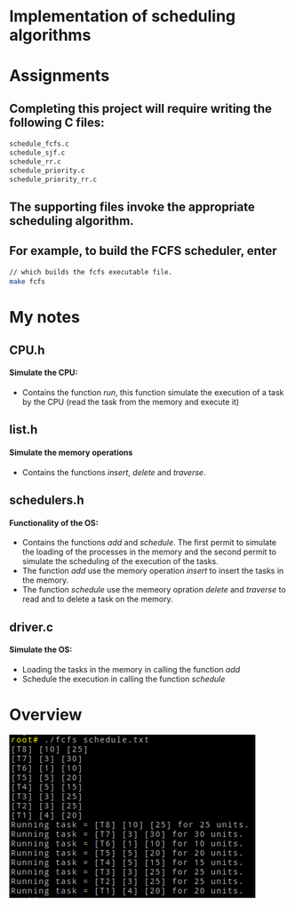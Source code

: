 # Implementation of scheduling algorithms

# Assignments

## Completing this project will require writing the following C files:
	schedule_fcfs.c
	schedule_sjf.c
	schedule_rr.c
	schedule_priority.c
	schedule_priority_rr.c

## The supporting files invoke the appropriate scheduling algorithm. 

## For example, to build the FCFS scheduler, enter

```sh
// which builds the fcfs executable file.
make fcfs
```

# My notes

## CPU.h
#### Simulate the CPU:
- Contains the function *run*, this function simulate the execution of a task by the CPU (read the task from the memory and execute it)

## list.h
#### Simulate the memory operations
- Contains the functions *insert*, *delete* and *traverse*.

## schedulers.h
#### Functionality of the OS:
- Contains the functions *add* and *schedule*. The first permit to simulate the loading of the processes in the memory and the second permit to simulate the scheduling of the execution of the tasks.
- The function *add* use the memory operation *insert* to insert the tasks in the memory.
- The function *schedule* use the memeory opration *delete* and *traverse* to read and to delete a task on the memory.

## driver.c
#### Simulate the OS:
- Loading the tasks in the memory in calling the function *add*
- Schedule the execution in calling the function *schedule*

# Overview
![Image](https://github.com/pythonbrad/scheduling_algorithm/blob/master/overview.png)
